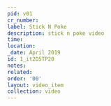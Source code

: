 ```yaml
---
pid: v01
cr_number: 
label: Stick N Poke
description: stick n poke video
time: 
location: 
_date: April 2019
id: 1_it2D5TP20
notes: 
related: 
order: '00'
layout: video_item
collection: video
---
```

